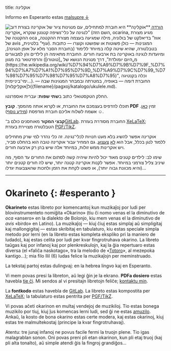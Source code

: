 title: אוקלינה

<span dir="LTR">Informo en Esperanto estas <a href="#esperanto">malsupre ↓</a></span>

<span class="kataloga-bildo">
	<img src="{filename}/senmova/katalogo/ocarina.png" alt="ציור של אוקרינה בצורת דוב" />  
	<a class="pure-button" href="{filename}/senmova/pdf/ocarina.pdf">
		<i class="icon-down-circled ikono"></i>
		הורדה
	</a>
</span>
**אוֹקַלִינָה** היא חוברת למתחילים, עם מנגינות לנגינה על כלי־נשיפה קטנטן שנקרא „אוֹקָרִינָה” (השם הזה, ocarina, מגיע מצורת ההקטנה של oca „אווז” בדיאלקט של בולוניה, מילה שמגיעה בעצמה מצורת ההקטנה של avis „עוף” בלטינית). המגנינות — כולן פשוטות או שפושטו וקוצרו — כתובות בטבלטורה, שהיא שיטה קלה במיוחד ללימוד (בחוברת הסבר מלא על אופן הנגינה), ומיועדות לנגינה באוקרינה בת ארבעה חורים. החוברת מתאימה הן לילדים והן למבוגרים והרפרטואר בה מגוון (מ„היום יומולדת”, דרך מנגינת הנושא של „[טוטורו](https://he.wikipedia.org/wiki/%D7%94%D7%A9%D7%9B%D7%9F_%D7%94%D7%A7%D7%A1%D7%95%D7%9D_%D7%A9%D7%9C%D7%99_%D7%98%D7%95%D7%98%D7%95%D7%A8%D7%95)”, וכלה בקנטיגה ימי־ביניימית…). החוברת דומה — באופיה, במטרתה ובמבחר המנגינות שבה — ל[אוּקַלֵּיקַלּוּת]({filename}/pagxoj/katalogo/ukulele.md).

החלק הטקסטואלי כתוב ב**שתי שפות**: עברית ואספרנטו.

תוכלו להדפיס בעצמכם את החוברת, או לקרוא אותה מהמסך. **קובץ PDF** זמין [כאן]({filename}/senmova/pdf/ocarina.pdf). אשמח לשלוח אליכם חוברת מודפסת ([מידע נוסף]({filename}/pagxoj/pri.md#presajxoj)) ☺.

**קבצי המקור** מאוחסנים כולם ב־[GitLab](https://gitlab.com/rwmpelstilzchen/muzikvadratoj). החוברת מסודרת בעזרת [XeLaTeX](http://xetex.sourceforge.net/); הטבלטורה מצויירת בעזרת [PGF/TikZ](http://sourceforge.net/projects/pgf/).

אוקרינה אפשר להשיג בלא מעט חנויות לכלי־נגינה. זה כלי נהדר למי שרק מתחילים ללמוד לנגן בכלל, אבל הוא [לא](https://www.youtube.com/user/ocarinadiva/videos) [צעצוע](https://www.youtube.com/user/Heathersocarina/videos). גם המחיר עבור אוקרינה טובה הוא בהחלט סביר, ויש אוקרינות ממש זולות, במיוחד אלה שיש בהן רק ארבעה חורים.

שימו לב: לילדים קטנים מאוד יכול להיות שיהיה קשה לסתום את החורים עד הסוף, מה שיניב צליל צורמני במיוחד. אפשר לקנות אוקרינה קטנה יותר, שיש לה חורים קטנים יותר (והיא מכוונת גבוה יותר), או פשוט לקחת את הזמן ולחכות שהאצבעות יגדלו…



-----

<div dir="LTR" markdown="1">

# Okarineto {: #esperanto }

**Okarineto** estas libreto por komencantoj kun muzikaĵoj por ludi per blovinstrumenteto nomiĝita «Okarino» (tiu ĉi nomo venas el la diminutivo de *oca* «ansero» en la dialekto de Bolonjo, kiu mem venas el la diminutivo de *avis* «birdo» en Latino). La muzikaĵoj — kiuj ĉiuj estas simplaj aŭ simpligitaj kaj mallongigitaj — estas skribitaj en tabulaturo, kiu estas speciale simpla metodo por lerni (en la libreto estas kompleta ekspliko pri la maniero de ludado), kaj estas celita por ludi per kvar fingrotruhava okarino. La libreto taŭgas kaj por infanoj kaj por plenkreskulojn, kaj la ĝia repertuaro estas diversa (el «faliĉa naskotago», tra la melodio de «[Totoro](https://eo.wikipedia.org/wiki/Mia_najbaro_Totoro)», al mezepoka kantigo…); mia filo Ilil (6) ludas felice la muzikaĵojn per meminstruado.


La tekstaj partoj estas dulingvaj: en la hebrea lingvo kaj en Esperanto.

Vi mem povas presi la libreton, aŭ legi ĝin je la ekrano. **PDFa dosiero** estas havebla [tie ĉi]({filename}/senmova/pdf/ocarina.pdf). Mi sendos al vi presitajn libretojn feliĉe; [kontaktu min](http://me.digitalwords.net/).

La **fontkodo** estas havebla de [GitLab](https://gitlab.com/rwmpelstilzchen/muzikvadratoj). La libreto estas kompostita per [XeLaTeX](http://xetex.sourceforge.net/); la tabulaturo estas pentrita per [PGF/TikZ](http://sourceforge.net/projects/pgf/).

Vi povas aĉeti okarinon en multaj vendejoj de muzikiloj. Tio estas bonega muzikilo por tiuj, kiuj ĵus komencas lerni ludi, sed ĝi ne estas [amu](https://www.youtube.com/user/ocarinadiva/videos)[zilo](https://www.youtube.com/user/Heathersocarina/videos). Ankaŭ, la kosto de bona okarino estas certe modera, kaj estas okarinoj, kiuj estas tre malmultekostaj (principe la kvar fingrotruhavaj).

Atentu: tre junaj infanoj ne povus facile fermi la truojn plene. Tio igas malagrablan sonon. Oni povas preni pli etan okarinon, kun pli etaj truoj (kaj pli alta tonalto), aŭ simple atendi ĝis la fingroj grandiĝos…

</div>
